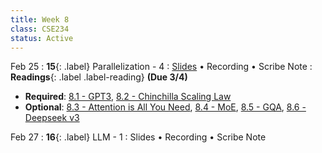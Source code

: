 ```yaml
---
title: Week 8
class: CSE234
status: Active
---
```


Feb 25
: **15**{: .label} Parallelization - 4
  : [Slides](assets/slides/feb25.pdf) &#8226; Recording &#8226; Scribe Note
: **Readings**{: .label .label-reading} **(Due 3/4)**
  * **Required**: [8.1 - GPT3](https://arxiv.org/pdf/2005.14165), [8.2 - Chinchilla Scaling Law](https://arxiv.org/abs/2203.15556)
  * **Optional**: [8.3 - Attention is All You Need](https://arxiv.org/pdf/1706.03762), [8.4 - MoE](https://arxiv.org/pdf/1701.06538), [8.5 - GQA](https://arxiv.org/pdf/2305.13245), [8.6 - Deepseek v3](https://arxiv.org/pdf/2412.19437)

Feb 27
: **16**{: .label} LLM - 1
  : Slides &#8226; Recording &#8226; Scribe Note
